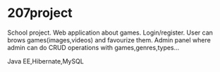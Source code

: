 # 207project

School project.
Web application about games.
Login/register. User can brows games(images,videos) and favourize them.
Admin panel where admin can do CRUD operations with games,genres,types...

Java EE,Hibernate,MySQL
